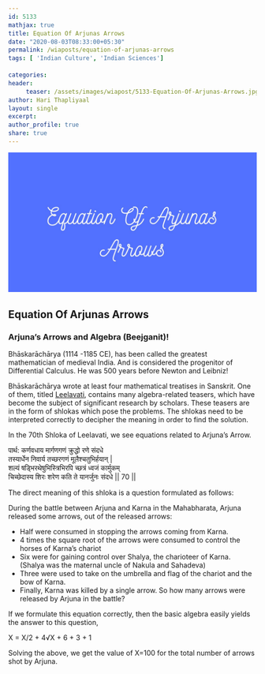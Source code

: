 ```yaml
--- 
id: 5133
mathjax: true  
title: Equation Of Arjunas Arrows
date: "2020-08-03T08:33:00+05:30"
permalink: /wiaposts/equation-of-arjunas-arrows
tags: [ 'Indian Culture', 'Indian Sciences']    

categories: 
header:
     teaser: /assets/images/wiapost/5133-Equation-Of-Arjunas-Arrows.jpg
author: Hari Thapliyaal 
layout: single 
excerpt:  
author_profile: true 
share: true 
---
```


![Equation Of Arjunas Arrows](/assets/images/wiapost/5133-Equation-Of-Arjunas-Arrows.jpg)     

## Equation Of Arjunas Arrows

    
### Arjuna’s Arrows and Algebra (Beejganit)!    
    
Bhāskarāchārya (1114 -1185 CE), has been called the greatest mathematician of medieval India. And is considered the progenitor of Differential Calculus. He was 500 years before Newton and Leibniz!    
    
Bhāskarāchārya wrote at least four mathematical treatises in Sanskrit. One of them, titled [Leelavati](https://drive.google.com/file/d/13dHKOYI3sofLWdUbTQt3SLv7cFCdeOqa/view?usp=sharing), contains many algebra-related teasers, which have become the subject of significant research by scholars. These teasers are in the form of shlokas which pose the problems. The shlokas need to be interpreted correctly to decipher the meaning in order to find the solution.    
    
In the 70th Shloka of Leelavati, we see equations related to Arjuna’s Arrow.    
    
पार्थ: कर्णवधाय मार्गणगणं क्रुद्धो रणे संदधे     
तस्यार्धेन निवार्य तच्छरगणं मूलैश्चतुभिर्हयान् |     
शल्यं षड्भिरथेषुभिस्त्रिभिरपि च्छत्रं ध्वजं कार्मुकम्     
चिच्छेदास्य शिरः शरेण कति ते यानर्जुनः संदधे || 70 ||    
    
The direct meaning of this shloka is a question formulated as follows:    
    
During the battle between Arjuna and Karna in the Mahabharata, Arjuna released some arrows, out of the released arrows:    
    
- Half were consumed in stopping the arrows coming from Karna.    
- 4 times the square root of the arrows were consumed to control the horses of Karna’s chariot    
- Six were for gaining control over Shalya, the charioteer of Karna. (Shalya was the maternal uncle of Nakula and Sahadeva)    
- Three were used to take on the umbrella and flag of the chariot and the bow of Karna.    
- Finally, Karna was killed by a single arrow. So how many arrows were released by Arjuna in the battle?    
    
If we formulate this equation correctly, then the basic algebra easily yields the answer to this question,    
    
X = X/2 + 4√X + 6 + 3 + 1    
    
Solving the above, we get the value of X=100 for the total number of arrows shot by Arjuna.    
